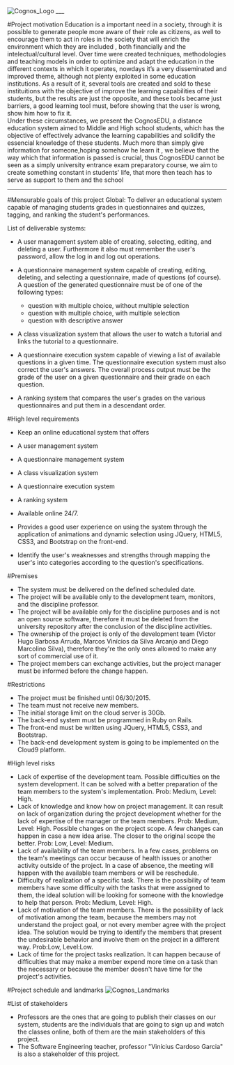 <img src="https://fbcdn-sphotos-h-a.akamaihd.net/hphotos-ak-xpf1/v/t34.0-12/11106280_10203861269348224_1253930900_n.jpg?oh=958f25b709790330b052abab71a4a01a&oe=551D2451&__gda__=1427919296_242f35cb272311d4ad91ad55ff6a1fc8" alt="Cognos_Logo">
___

#Project motivation
  Education is a important need in a society, through it is possible to generate people more aware of their role as citizens, as well to encourage them to act in roles in the society that will enrich the environment which they are included , both financially and the intelectual/cultural level.
  Over time were created techniques, methodologies and teaching models in order to optimize and adapt the education in the different contexts in which it operates, nowdays it’s  a very disseminated and improved theme, although not plenty exploited in some education institutions.
  As a result of it, several tools are created and sold to these instituitions with the objective of improve the learning capabilities of their students, but the results are just the opposite, and these tools became just barriers, a good learning tool must, before showing that the user is wrong, show him how to fix it.	
  Under these circumstances, we present the CognosEDU, a distance education system aimed to Middle and High school students, which has the objective of effectively advance the learning capabilities and solidify the essencial knowledge of these students.
 Much more than simply give information for someone,hoping somehow he learn it , we believe that the way which that information is passed is crucial, thus CognosEDU cannot be seen as a simply university entrance exam preparatory course, we aim to create something constant in   students' life, that more then teach has to serve as support to them and the school
____
#Mensurable goals of this project 
Global: To deliver an educational system capable of managing students grades in questionnaires and quizzes, tagging, and ranking the student's performances.

List of deliverable systems:

- A user management system able of creating, selecting, editing, and deleting a user. Furthermore it also must remember the user's password, allow the log in and log out operations.

- A questionnaire management system capable of creating, editing, deleting, and selecting a questionnaire, made of questions (of course). A question of the generated questionnaire must be of one of the following types:
  - question with multiple choice, without multiple selection
  - question with multiple choice, with multiple selection
  - question with descriptive answer

- A class visualization system that allows the user to watch a tutorial and links the tutorial to a questionnaire.

- A questionnaire execution system capable of viewing a list of available questions in a given time. The questionnaire execution system must also correct the user's answers. The overall process output must be the grade of the user on a given questionnaire and their grade on each question.

- A ranking system that compares the user's grades on the various questionnaires and put them in a descendant order.


#High level requirements
- Keep an online educational system that offers

- A user management system 

- A questionnaire management system

-  A class visualization system 

- A questionnaire execution system

- A ranking system 

- Available online 24/7.

- Provides a good user experience on using the system through the application of animations and dynamic selection using JQuery, HTML5, CSS3, and Bootstrap on the front-end.

- Identify the user's weaknesses and strengths through mapping the user's into categories according to the question's specifications.


#Premises
- The system must be delivered on the defined scheduled date.
- The project will be available only to the development team, monitors, and the discipline professor.
- The project will be available only for the discipline purposes and is not an open source software, therefore it must be deleted from the university repository after the conclusion of the discipline activities.
- The ownership of the project is only of the development team (Victor Hugo Barbosa Arruda, Marcos Vinícios da Silva Arcanjo and Diego Marcolino Silva), therefore they're the only ones allowed to make any sort of commercial use of it.
- The project members can exchange activities, but the project manager must be informed before the change happen.


#Restrictions
- The project must be finished until 06/30/2015.
- The team must not receive new members.
- The initial storage limit on the cloud server is 30Gb.
- The back-end system must be programmed in Ruby on Rails.
- The front-end must be written using JQuery, HTML5, CSS3, and Bootstrap.
- The back-end development system is going to be implemented on the Cloud9 platform.

#High level risks
- Lack of expertise of the development team. Possible difficulties on the system development. It can be solved with a better preparation of the team members to the system's implementation. Prob: Medium, Level: High.
- Lack of knowledge and know how on project management. It can result on lack of organization during the project development whether for the lack of expertise of the manager or the team members. Prob: Medium, Level: High.
Possible changes on the project scope. A few changes can happen in case a new idea arise. The closer to the original scope the better. Prob: Low, Level: Medium.
- Lack of availability of the team members. In a few cases, problems on the team's meetings can occur because of health issues or another activity outside of the project. In a case of absence, the meeting will happen with the available team members or will be reschedule.
- Difficulty of realization of a specific task. There is the possibility of team members have some difficulty with the tasks that were assigned to them, the ideal solution will be looking for someone with the knowledge to help that person. Prob: Medium, Level: High.
- Lack of motivation of the team members. There is the possibility of lack of motivation among the team, because the members may not understand the project goal, or not every member agree with the project idea. The solution would be trying to identify the members that present the undesirable behavior and involve them on the project in a different way. Prob:Low, Level:Low.
- Lack of time for the project tasks realization. It can happen because of difficulties that may make a member expend more time on a task than the necessary or because the member doesn't have time for the project's activities.


#Project schedule and landmarks
<img src="https://fbcdn-sphotos-h-a.akamaihd.net/hphotos-ak-xpf1/v/t34.0-12/11106402_10203863516764408_2041574971_n.jpg?oh=c1ba031348ef9f80d640063ce9bff281&oe=551D78B5&__gda__=1427948132_10825e54557ea55b01a6d6cab6884f96" alt="Cognos_Landmarks">


#List of stakeholders
- Professors are the ones that are going to publish their classes on our system, students are the individuals that are going to sign up and watch the classes online, both of them are the main stakeholders of this project.
- The Software Engineering teacher, professor "Vinícius Cardoso Garcia" is also a stakeholder of this project.
